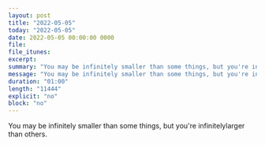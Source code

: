 ```yaml
---
layout: post
title: "2022-05-05"
today: "2022-05-05"
date: 2022-05-05 00:00:00 0000
file:
file_itunes:
excerpt:
summary: "You may be infinitely smaller than some things, but you're infinitelylarger than others."
message: "You may be infinitely smaller than some things, but you're infinitelylarger than others."
duration: "01:00"
length: "11444"
explicit: "no"
block: "no"
---
```

You may be infinitely smaller than some things, but you're infinitelylarger than others.

